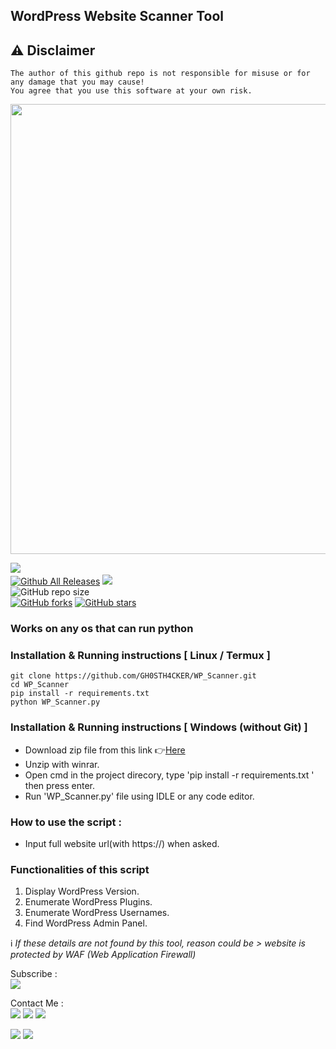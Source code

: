 ## WordPress Website Scanner Tool  

## ⚠️ Disclaimer 
```
The author of this github repo is not responsible for misuse or for any damage that you may cause!
You agree that you use this software at your own risk.
```


<img src='https://user-images.githubusercontent.com/62290930/141680361-5e13b312-0267-4c24-83fd-7e77d10181f0.png' width='720px'>

<a href='https://www.python.org/downloads/release/python-3100'><img src='https://img.shields.io/badge/python%20%203.8%20%7C%203.9%20%7C%203.10-163052?style=flat&logo=python'></a>&nbsp;&nbsp;&nbsp;<a href='https://github.com/GH0STH4CKER'></br>
[![Github All Releases](https://img.shields.io/github/downloads/GH0STH4CKER/WP_Scanner/total.svg)]()
<a href='https://github.com/GH0STH4CKER/WP_Scanner/commits/main'><img src="https://img.shields.io/github/last-commit/GH0STH4CKER/WP_Scanner"></a></br>
![GitHub repo size](https://img.shields.io/github/repo-size/GH0STH4CKER/WP_Scanner)</br>
[![GitHub forks](https://img.shields.io/github/forks/GH0STH4CKER/WP_Scanner)](https://github.com/GH0STH4CKER/WP_Scanner/network)
[![GitHub stars](https://img.shields.io/github/stars/GH0STH4CKER/WP_Scanner)](https://github.com/GH0STH4CKER/WP_Scanner/stargazers)

### Works on any os that can run python

### Installation & Running instructions [ Linux / Termux ]
```
git clone https://github.com/GH0STH4CKER/WP_Scanner.git
cd WP_Scanner
pip install -r requirements.txt
python WP_Scanner.py
```

### Installation & Running instructions [ Windows (without Git) ] 

<ul>
  <li>Download zip file from this link 👉<a href='https://github.com/GH0STH4CKER/WP_Scanner/archive/refs/heads/main.zip'>Here</a></li>
  <li>Unzip with winrar.</li>
  <li>Open cmd in the project direcory, type 'pip install -r requirements.txt ' then press enter.</li>
  <li>Run 'WP_Scanner.py' file using IDLE or any code editor.</li>
</ul>  

### How to use the script : 

<ul>
  <li>Input full website url(with https://) when asked.</li>
</ul>


### Functionalities of this script

<ol>
  <li>Display WordPress Version.</li>
  <li>Enumerate WordPress Plugins.</li>
  <li>Enumerate WordPress Usernames.</li>
  <li>Find WordPress Admin Panel.</li>
</ol>

ℹ️<i> If these details are not found by this tool, reason could be > website is protected by WAF (Web Application Firewall)</i>

Subscribe :</br> <a href='www.youtube.com/channel/UCCKp8UXlGm8frgpY9heHSAg/?sub_confirmation=1'><img src='https://img.shields.io/badge/YouTube%20Channel-FF0000?style=for-the-badge&logo=youtube&logoColor=white'></a>

Contact Me :</br>
<a href='http://t.me/Dimuth92'><img src='https://img.shields.io/badge/Telegram-2CA5E0?style=for-the-badge&logo=telegram&logoColor=white'></a>
<a href='http://m.me/dimuth92'><img src='https://img.shields.io/badge/Messenger-00B2FF?style=for-the-badge&logo=messenger&logoColor=white'></a>
<a href='mailto:dimuthsakya@protonmail.com'><img src='https://img.shields.io/badge/ProtonMail-8B89CC?style=for-the-badge&logo=protonmail&logoColor=white'></a>

<img src='https://img.shields.io/badge/Author-GH0STH4CKER-success?style=flat&logo=github' ></a>
<a href="https://hits.seeyoufarm.com"><img src="https://hits.seeyoufarm.com/api/count/incr/badge.svg?url=https%3A%2F%2Fgithub.com%2FGH0STH4CKER%2FWP_Scanner&count_bg=%2379C83D&title_bg=%23555555&icon=&icon_color=%23E7E7E7&title=hits&edge_flat=false"/></a>
